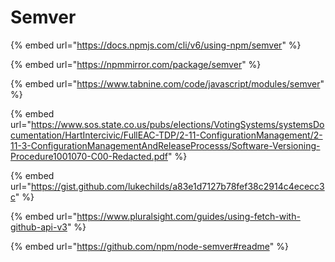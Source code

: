 # Semver

{% embed url="https://docs.npmjs.com/cli/v6/using-npm/semver" %}

{% embed url="https://npmmirror.com/package/semver" %}

{% embed url="https://www.tabnine.com/code/javascript/modules/semver" %}

{% embed url="https://www.sos.state.co.us/pubs/elections/VotingSystems/systemsDocumentation/HartIntercivic/FullEAC-TDP/2-11-ConfigurationManagement/2-11-3-ConfigurationManagementAndReleaseProcesss/Software-Versioning-Procedure1001070-C00-Redacted.pdf" %}

{% embed url="https://gist.github.com/lukechilds/a83e1d7127b78fef38c2914c4ececc3c" %}

{% embed url="https://www.pluralsight.com/guides/using-fetch-with-github-api-v3" %}

{% embed url="https://github.com/npm/node-semver#readme" %}
